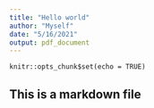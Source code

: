 ```yaml
---
title: "Hello world"
author: "Myself"
date: "5/16/2021"
output: pdf_document
---
```


```{r setup, include=FALSE}
knitr::opts_chunk$set(echo = TRUE)
```

## This is a markdown file
